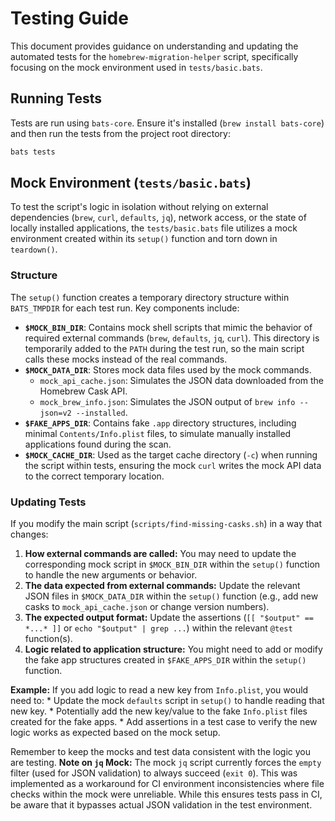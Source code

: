 # Testing Guide

This document provides guidance on understanding and updating the automated tests for the `homebrew-migration-helper` script, specifically focusing on the mock environment used in `tests/basic.bats`.

## Running Tests

Tests are run using `bats-core`. Ensure it's installed (`brew install bats-core`) and then run the tests from the project root directory:

```bash
bats tests
```

## Mock Environment (`tests/basic.bats`)

To test the script's logic in isolation without relying on external dependencies (`brew`, `curl`, `defaults`, `jq`), network access, or the state of locally installed applications, the `tests/basic.bats` file utilizes a mock environment created within its `setup()` function and torn down in `teardown()`.

### Structure

The `setup()` function creates a temporary directory structure within `BATS_TMPDIR` for each test run. Key components include:

*   **`$MOCK_BIN_DIR`**: Contains mock shell scripts that mimic the behavior of required external commands (`brew`, `defaults`, `jq`, `curl`). This directory is temporarily added to the `PATH` during the test run, so the main script calls these mocks instead of the real commands.
*   **`$MOCK_DATA_DIR`**: Stores mock data files used by the mock commands.
    *   `mock_api_cache.json`: Simulates the JSON data downloaded from the Homebrew Cask API.
    *   `mock_brew_info.json`: Simulates the JSON output of `brew info --json=v2 --installed`.
*   **`$FAKE_APPS_DIR`**: Contains fake `.app` directory structures, including minimal `Contents/Info.plist` files, to simulate manually installed applications found during the scan.
*   **`$MOCK_CACHE_DIR`**: Used as the target cache directory (`-c`) when running the script within tests, ensuring the mock `curl` writes the mock API data to the correct temporary location.

### Updating Tests

If you modify the main script (`scripts/find-missing-casks.sh`) in a way that changes:

1.  **How external commands are called:** You may need to update the corresponding mock script in `$MOCK_BIN_DIR` within the `setup()` function to handle the new arguments or behavior.
2.  **The data expected from external commands:** Update the relevant JSON files in `$MOCK_DATA_DIR` within the `setup()` function (e.g., add new casks to `mock_api_cache.json` or change version numbers).
3.  **The expected output format:** Update the assertions (`[[ "$output" == *...* ]]` or `echo "$output" | grep ...`) within the relevant `@test` function(s).
4.  **Logic related to application structure:** You might need to add or modify the fake app structures created in `$FAKE_APPS_DIR` within the `setup()` function.

**Example:** If you add logic to read a new key from `Info.plist`, you would need to:
    *   Update the mock `defaults` script in `setup()` to handle reading that new key.
    *   Potentially add the new key/value to the fake `Info.plist` files created for the fake apps.
    *   Add assertions in a test case to verify the new logic works as expected based on the mock setup.

Remember to keep the mocks and test data consistent with the logic you are testing.
**Note on `jq` Mock:** The mock `jq` script currently forces the `empty` filter (used for JSON validation) to always succeed (`exit 0`). This was implemented as a workaround for CI environment inconsistencies where file checks within the mock were unreliable. While this ensures tests pass in CI, be aware that it bypasses actual JSON validation in the test environment.